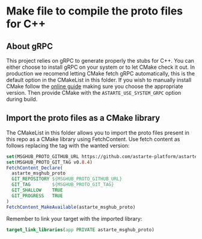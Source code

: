 <!--
Copyright 2025 SECO Mind Srl

SPDX-License-Identifier: Apache-2.0
-->

# Make file to compile the proto files for C++

## About gRPC

This project relies on gRPC to generate properly the stubs for C++.
You can either choose to install gRPC on your system or to let CMake check it out.
In production we recomend letting CMake fetch gRPC automatically, this is the default option in
the CMakeList in this folder.
If you wish to manually install CMake follow the
[online guide](https://grpc.io/docs/languages/cpp/quickstart/#install-grpc) making sure you choose
the appropriate version. Then provide CMake with the `ASTARTE_USE_SYSTEM_GRPC` option during build.

## Import the proto files as a CMake library

The CMakeList in this folder allows you to import the proto files present in this repo as a
CMake library using FetchContent.
Use fetch content as follows replacing the tag with the wanted version:
```CMake
set(MSGHUB_PROTO_GITHUB_URL https://github.com/astarte-platform/astarte-message-hub-proto.git)
set(MSGHUB_PROTO_GIT_TAG v0.8.4)
FetchContent_Declare(
  astarte_msghub_proto
  GIT_REPOSITORY ${MSGHUB_PROTO_GITHUB_URL}
  GIT_TAG        ${MSGHUB_PROTO_GIT_TAG}
  GIT_SHALLOW    TRUE
  GIT_PROGRESS   TRUE
)
FetchContent_MakeAvailable(astarte_msghub_proto)
```
Remember to link your target with the imported library:
```CMake
target_link_libraries(app PRIVATE astarte_msghub_proto)
```
